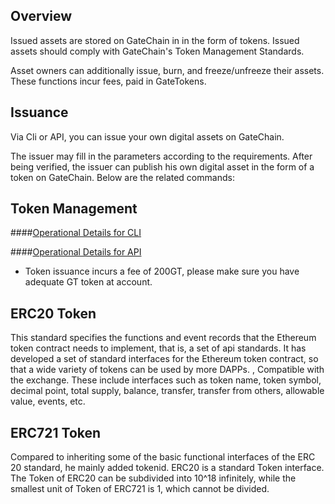 
## Overview

Issued assets are stored on GateChain in in the form of tokens. Issued assets should comply with GateChain's Token Management Standards.

Asset owners can additionally issue, burn, and freeze/unfreeze their assets. These functions incur fees, paid in GateTokens.


## Issuance

Via Cli or API, you can issue your own digital assets on GateChain.

The issuer may fill in the parameters according to the requirements. After being verified, the issuer can publish his own digital asset in the form of a token on GateChain. Below are the related commands:


## Token Management

####[Operational Details for CLI](../developers/cli/token.md)

####[Operational Details for API](../developers/api/token.md)

* Token issuance incurs a fee of 200GT, please make sure you have adequate GT token at account.



## ERC20 Token

This standard specifies the functions and event records that the Ethereum token contract needs to implement, that is, a set of api standards. It has developed a set of standard interfaces for the Ethereum token contract, so that a wide variety of tokens can be used by more DAPPs. , Compatible with the exchange. These include interfaces such as token name, token symbol, decimal point, total supply, balance, transfer, transfer from others, allowable value, events, etc.


## ERC721 Token

Compared to inheriting some of the basic functional interfaces of the ERC 20 standard, he mainly added tokenid. ERC20 is a standard Token interface. The Token of ERC20 can be subdivided into 10^18 infinitely, while the smallest unit of Token of ERC721 is 1, which cannot be divided.

